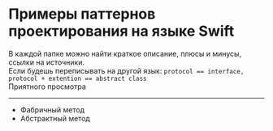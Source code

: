 # Примеры паттернов проектирования на языке Swift

В каждой папке можно найти краткое описание, плюсы и минусы, ссылки на источники.<br>
Если будешь переписывать на другой язык: ```protocol == interface, protocol + extention == abstract class```<br>
Приятного просмотра<br>

***

- Фабричный метод
- Абстрактный метод
